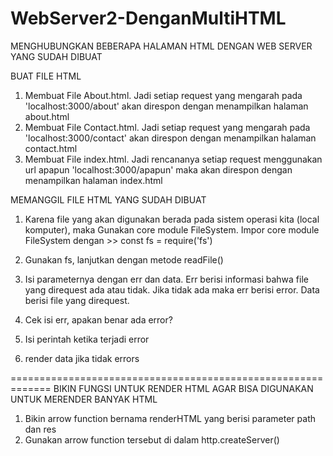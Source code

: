 # WebServer2-DenganMultiHTML
MENGHUBUNGKAN BEBERAPA HALAMAN HTML DENGAN WEB SERVER YANG SUDAH DIBUAT

BUAT FILE HTML
01. Membuat File About.html. Jadi setiap request yang mengarah pada 'localhost:3000/about' akan direspon dengan menampilkan halaman about.html
02. Membuat File Contact.html. Jadi setiap request yang mengarah pada 'localhost:3000/contact' akan direspon dengan menampilkan halaman contact.html
03. Membuat File index.html. Jadi rencananya setiap request menggunakan url apapun 'localhost:3000/apapun' maka akan direspon dengan menampilkan halaman index.html

MEMANGGIL FILE HTML YANG SUDAH DIBUAT
01. Karena file yang akan digunakan berada pada sistem operasi kita (local komputer), maka Gunakan core module FileSystem. Impor core module FileSystem dengan >> const fs = require('fs')
02. Gunakan fs, lanjutkan dengan metode readFile()
03. Isi parameternya dengan err dan data. Err berisi informasi bahwa file yang direquest ada atau tidak. Jika tidak ada maka err berisi error. Data berisi file yang direquest.

04. Cek isi err, apakan benar ada error?
05. Isi perintah ketika terjadi error
06. render data jika tidak errors

=============================================================
BIKIN FUNGSI UNTUK RENDER HTML AGAR BISA DIGUNAKAN UNTUK MERENDER BANYAK HTML

01. Bikin arrow function bernama renderHTML yang berisi parameter path dan res
02. Gunakan arrow function tersebut di dalam http.createServer()